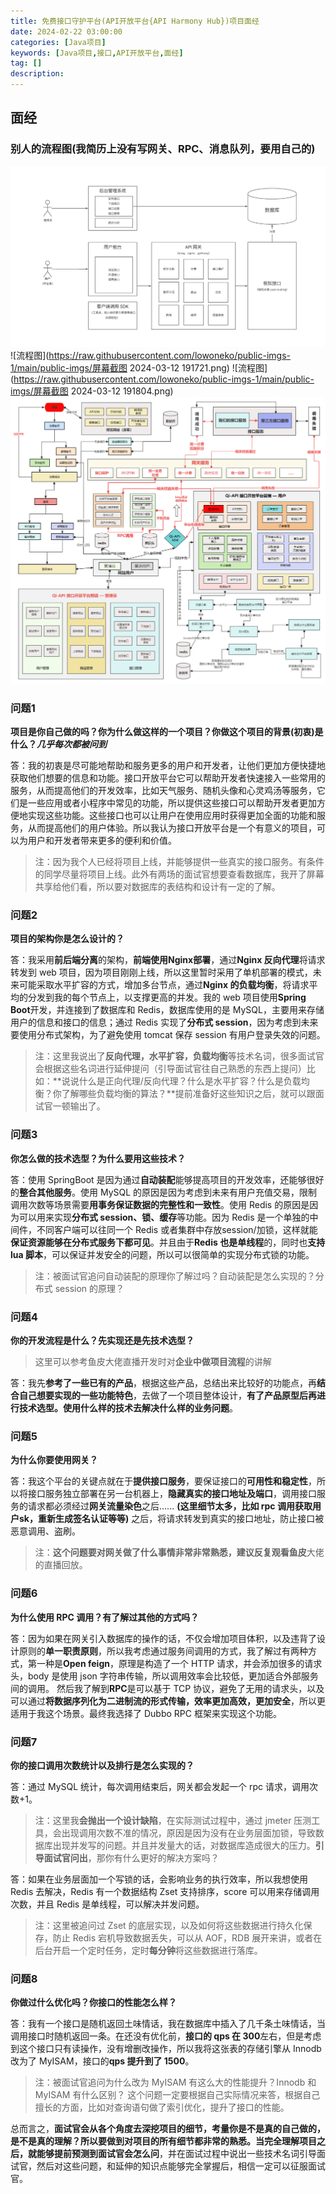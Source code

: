 ```yaml
---
title: 免费接口守护平台(API开放平台{API Harmony Hub})项目面经
date: 2024-02-22 03:00:00
categories: [Java项目]
keywords: [Java项目,接口,API开放平台,面经]
tag: []
description:
---
```

## 面经

### 别人的流程图(我简历上没有写网关、RPC、消息队列，要用自己的)

![流程图](https://raw.githubusercontent.com/lowoneko/public-imgs-1/main/public-imgs/image-20230112101821991.png)
![流程图](https://raw.githubusercontent.com/lowoneko/public-imgs-1/main/public-imgs/屏幕截图 2024-03-12 191721.png)
![流程图](https://raw.githubusercontent.com/lowoneko/public-imgs-1/main/public-imgs/屏幕截图 2024-03-12 191804.png)
![流程图](https://raw.githubusercontent.com/lowoneko/public-imgs-1/main/public-imgs/流程图.png)

### 问题1

**项目是你自己做的吗？你为什么做这样的一个项目？你做这个项目的背景(初衷)是什么？*几乎每次都被问到***

答：我的初衷是尽可能地帮助和服务更多的用户和开发者，让他们更加方便快捷地获取他们想要的信息和功能。接口开放平台它可以帮助开发者快速接入一些常用的服务，从而提高他们的开发效率，比如天气服务、随机头像和心灵鸡汤等服务，它们是一些应用或者小程序中常见的功能，所以提供这些接口可以帮助开发者更加方便地实现这些功能。这些接口也可以让用户在使用应用时获得更加全面的功能和服务，从而提高他们的用户体验。所以我认为接口开放平台是一个有意义的项目，可以为用户和开发者带来更多的便利和价值。

> 注：因为我个人已经将项目上线，并能够提供一些真实的接口服务。有条件的同学尽量将项目上线。此外有两场的面试官想要查看数据库，我开了屏幕共享给他们看，所以要对数据库的表结构和设计有一定的了解。

### 问题2

**项目的架构你是怎么设计的？**

答：我采用**前后端分离**的架构，**前端使用Nginx部署**，通过**Nginx 反向代理**将请求转发到 web 项目，因为项目刚刚上线，所以这里暂时采用了单机部署的模式，未来可能采取水平扩容的方式，增加多台节点，通过**Nginx 的负载均衡**，将请求平均的分发到我的每个节点上，以支撑更高的并发。我的 web 项目使用**Spring Boot**开发，并连接到了数据库和 Redis，数据库使用的是 MySQL，主要用来存储用户的信息和接口的信息；通过 Redis 实现了**分布式 session**，因为考虑到未来要使用分布式架构，为了避免使用 tomcat 保存 session 有用户登录失效的问题。

> 注：这里我说出了**反向代理，水平扩容，负载均衡**等技术名词，很多面试官会根据这些名词进行延伸提问（引导面试官往自己熟悉的东西上提问）比如：**说说什么是正向代理/反向代理？什么是水平扩容？什么是负载均衡？你了解哪些负载均衡的算法？**提前准备好这些知识之后，就可以跟面试官一顿输出了。

### 问题3

**你怎么做的技术选型？为什么要用这些技术？**

答：使用 SpringBoot 是因为通过**自动装配**能够提高项目的开发效率，还能够很好的**整合其他服务**。使用 MySQL 的原因是因为考虑到未来有用户充值交易，限制调用次数等场景需要**用事务保证数据的完整性和一致性**。使用 Redis 的原因是因为可以用来实现**分布式 session、锁、缓存**等功能。因为 Redis 是一个单独的中间件，不同客户端可以往同一个 Redis 或者集群中存放session/加锁，这样就能**保证资源能够在分布式服务下都可见**。并且由于**Redis 也是单线程**的，同时也**支持 lua 脚本**，可以保证并发安全的问题，所以可以很简单的实现分布式锁的功能。

> 注：被面试官追问自动装配的原理你了解过吗？自动装配是怎么实现的？分布式 session 的原理？

### 问题4

**你的开发流程是什么？先实现还是先技术选型？**

> 这里可以参考鱼皮大佬直播开发时对**企业中做项目流程**的讲解

答：我先**参考了一些已有的产品**，根据这些产品，总结出来比较好的功能点，再**结合自己想要实现的一些功能特色**，去做了一个项目整体设计，**有了产品原型后再进行技术选型。使用什么样的技术去解决什么样的业务问题**。

### 问题5

**为什么你要使用网关？**

答：我这个平台的关键点就在于**提供接口服务**，要保证接口的**可用性和稳定性**，所以将接口服务独立部署在另一台机器上，**隐藏真实的接口地址及端口**，调用接口服务的请求都必须经过**网关流量染色**之后...... **(这里细节太多，比如 rpc 调用获取用户sk，重新生成签名认证等等)** 之后，将请求转发到真实的接口地址，防止接口被恶意调用、盗刷。

> 注：**这个问题要对网关做了什么事情非常非常熟悉，建议反复观看鱼皮**大佬的直播回放。

### 问题6

**为什么使用 RPC 调用？有了解过其他的方式吗？**

答：因为如果在网关引入数据库的操作的话，不仅会增加项目体积，以及违背了设计原则的**单一职责原则**，所以我考虑通过服务间调用的方式，我了解过有两种方式，第一种是**Open feign**，原理是构造了一个 HTTP 请求，并会添加很多的请求头，body 是使用 json 字符串传输，所以调用效率会比较低，更加适合外部服务间的调用。
然后我了解到**RPC**是可以基于 TCP 协议，避免了无用的请求头，以及可以通过**将数据序列化为二进制流的形式传输，效率更加高效，更加安全**，所以更适用于我这个场景。最终我选择了 Dubbo RPC 框架来实现这个功能。

### 问题7

**你的接口调用次数统计以及排行是怎么实现的？**

答：通过 MySQL 统计，每次调用结束后，网关都会发起一个 rpc 请求，调用次数+1。

> 注：这里我**会抛出一个设计缺陷**，在实际测试过程中，通过 jmeter 压测工具，会出现调用次数不准的情况，原因是因为没有在业务层面加锁，导致数据库出现并发写的问题。并且并发量大的话，对数据库造成很大的压力。**引导面试官问出**，那你有什么更好的解决方案吗？

答：如果在业务层面加一个写锁的话，会影响业务的执行效率，所以我想使用 Redis 去解决，Redis 有一个数据结构 Zset 支持排序，score 可以用来存储调用次数，并且 Redis 是单线程，可以解决并发问题。

> 注：这里被追问过 Zset 的底层实现，以及如何将这些数据进行持久化保存，防止 Redis 宕机导致数据丢失，可以从 AOF，RDB 展开来讲，或者在后台开启一个定时任务，定时**每分钟**将这些数据进行落库。

### 问题8

**你做过什么优化吗？你接口的性能怎么样？**

答：我有一个接口是随机返回土味情话，我在数据库中插入了几千条土味情话，当调用接口时随机返回一条。在还没有优化前，**接口的 qps 在 300**左右，但是考虑到这个接口只有读操作，没有增删改操作，所以我将这张表的存储引擎从 Innodb 改为了 MyISAM，接口的**qps 提升到了 1500**。

> 注：被面试官追问为什么改为 MyISAM 有这么大的性能提升？Innodb 和 MyISAM 有什么区别？
> 这个问题一定要根据自己实际情况来答，根据自己擅长的方面，比如对查询语句做了索引优化，提升了接口的性能。

总而言之，**面试官会从各个角度去深挖项目的细节，考量你是不是真的自己做的，是不是真的理解？**所以要做到对项目的所有细节都非常的熟悉。当完全理解项目之后，就能够**提前预测到面试官会怎么问**，并在面试过程中说出一些技术名词引导面试官，然后对这些问题，和延伸的知识点能够完全掌握后，相信一定可以征服面试官。
